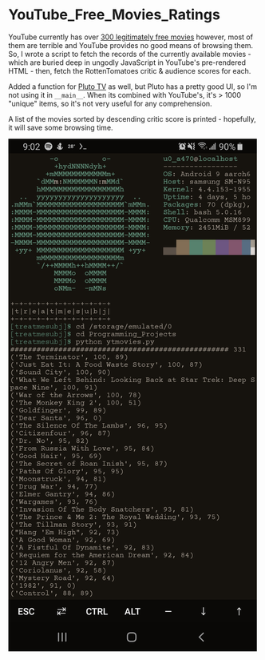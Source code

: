 # YouTube_Free_Movies_Ratings

YouTube currently has over [300 legitimately free movies](https://www.youtube.com/feed/storefront) however, most of them are terrible and YouTube provides no good means of browsing them.
So, I wrote a script to fetch the records of the currently available movies - which are buried deep in ungodly JavaScript in YouTube's pre-rendered HTML - then,
fetch the RottenTomatoes critic & audience scores for each.

Added a function for [Pluto TV](https://pluto.tv/on-demand) as well, but Pluto has a pretty good UI, so I'm not using it in `__main__`. When its combined with YouTube's, it's > 1000 "unique" items, so it's not very useful for any comprehension.

A list of the movies sorted by descending critic score is printed - hopefully, it will save some browsing time.

![alt text](https://github.com/treatmesubj/YouTube_Free_Movies_Ratings/blob/main/Screenshot_20201209-090217_Termux.jpg)
